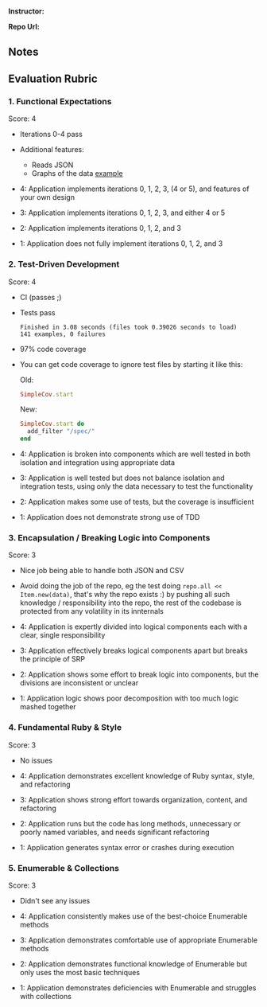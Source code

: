 # <Team Members>

**Instructor:**

**Repo Url:**

## Notes

## Evaluation Rubric

### 1. Functional Expectations

Score: 4

* Iterations 0-4 pass
* Additional features:
  * Reads JSON
  * Graphs of the data [example](http://chart.apis.google.com/chart?chco=FFF804,336699,339933,ff0000,cc99cc,cf5910&chf=bg,s,FFFFFF&chd=s:AojV1uyTYhueeI9&chl=Shopin1901%7CCandisart%7CMiniatureBikez%7CGoldenRayPress%7CGoldenHelmets%7CUrcase17%7CVenmo%7CSkype%7CJohnson%7CEllo%7CHidy%7CBhyd%7CLair%7CHelm%7CGot&chtt=All+Merchants+by+Revenue&cht=p&chs=750x375&chxr=0,0,0.8066154E5)

* 4: Application implements iterations 0, 1, 2, 3, (4 or 5), and features of your own design
* 3: Application implements iterations 0, 1, 2, 3, and either 4 or 5
* 2: Application implements iterations 0, 1, 2, and 3
* 1: Application does not fully implement iterations 0, 1, 2, and 3

### 2. Test-Driven Development

Score: 4

* CI (passes ;)
* Tests pass

  ```
  Finished in 3.08 seconds (files took 0.39026 seconds to load)
  141 examples, 0 failures
  ```
* 97% code coverage
* You can get code coverage to ignore test files by starting it like this:

  Old:

  ```ruby
  SimpleCov.start
  ```

  New:

  ```ruby
  SimpleCov.start do
    add_filter "/spec/"
  end
  ```

* 4: Application is broken into components which are well tested in both isolation and integration using appropriate data
* 3: Application is well tested but does not balance isolation and integration tests, using only the data necessary to test the functionality
* 2: Application makes some use of tests, but the coverage is insufficient
* 1: Application does not demonstrate strong use of TDD

### 3. Encapsulation / Breaking Logic into Components

Score: 3

* Nice job being able to handle both JSON and CSV
* Avoid doing the job of the repo, eg the test doing `repo.all << Item.new(data)`,
  that's why the repo exists :) by pushing all such knowledge / responsibility into
  the repo, the rest of the codebase is protected from any volatility in its innternals

* 4: Application is expertly divided into logical components each with a clear, single responsibility
* 3: Application effectively breaks logical components apart but breaks the principle of SRP
* 2: Application shows some effort to break logic into components, but the divisions are inconsistent or unclear
* 1: Application logic shows poor decomposition with too much logic mashed together

### 4. Fundamental Ruby & Style

Score: 3

* No issues

* 4:  Application demonstrates excellent knowledge of Ruby syntax, style, and refactoring
* 3:  Application shows strong effort towards organization, content, and refactoring
* 2:  Application runs but the code has long methods, unnecessary or poorly named variables, and needs significant refactoring
* 1:  Application generates syntax error or crashes during execution

### 5. Enumerable & Collections

Score: 3

* Didn't see any issues

* 4: Application consistently makes use of the best-choice Enumerable methods
* 3: Application demonstrates comfortable use of appropriate Enumerable methods
* 2: Application demonstrates functional knowledge of Enumerable but only uses the most basic techniques
* 1: Application demonstrates deficiencies with Enumerable and struggles with collections
